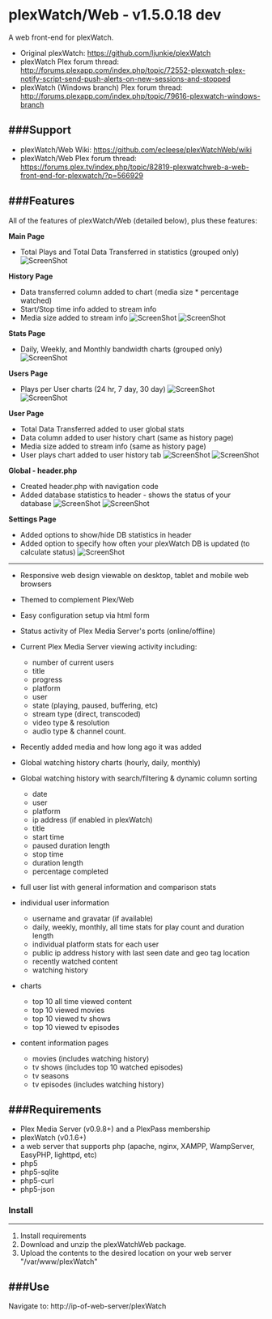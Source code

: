 plexWatch/Web - v1.5.0.18 dev
=============================

A web front-end for plexWatch.

* Original plexWatch: <https://github.com/ljunkie/plexWatch>
* plexWatch Plex forum thread: <http://forums.plexapp.com/index.php/topic/72552-plexwatch-plex-notify-script-send-push-alerts-on-new-sessions-and-stopped>
* plexWatch (Windows branch) Plex forum thread: <http://forums.plexapp.com/index.php/topic/79616-plexwatch-windows-branch>


###Support
-----------
* plexWatch/Web Wiki: <https://github.com/ecleese/plexWatchWeb/wiki>
* plexWatch/Web Plex forum thread: <https://forums.plex.tv/index.php/topic/82819-plexwatchweb-a-web-front-end-for-plexwatch/?p=566929>


###Features
-----------

All of the features of plexWatch/Web (detailed below), plus these features:

**Main Page**

* Total Plays and Total Data Transferred in statistics (grouped only)
![ScreenShot](https://forums.plex.tv/uploads/monthly_01_2014/post-141806-0-81343500-1391024428.png)
	
**History Page**

* Data transferred column added to chart (media size * percentage watched)
* Start/Stop time info added to stream info
* Media size added to stream info
![ScreenShot](https://forums.plex.tv/uploads/monthly_01_2014/post-141806-0-53204400-1391024553_thumb.png)
![ScreenShot](https://forums.plex.tv/uploads/monthly_01_2014/post-141806-0-69240800-1391024554_thumb.png)

**Stats Page**

* Daily, Weekly, and Monthly bandwidth charts (grouped only)
![ScreenShot](https://forums.plex.tv/uploads/monthly_01_2014/post-141806-0-72732400-1391024858_thumb.png)

**Users Page**

* Plays per User charts (24 hr, 7 day, 30 day)
![ScreenShot](https://forums.plex.tv/uploads/monthly_01_2014/post-141806-0-13521300-1391024863_thumb.png)
![ScreenShot](https://forums.plex.tv/uploads/monthly_01_2014/post-141806-0-83910500-1391024865_thumb.png)

**User Page**

* Total Data Transferred added to user global stats
* Data column added to user history chart (same as history page)
* Media size added to stream info (same as history page)
* User plays chart added to user history tab
![ScreenShot](https://forums.plex.tv/uploads/monthly_01_2014/post-141806-0-27737000-1391025121_thumb.png)
![ScreenShot](https://forums.plex.tv/uploads/monthly_01_2014/post-141806-0-06434800-1391025123_thumb.png)

**Global - header.php**

* Created header.php with navigation code
* Added database statistics to header - shows the status of your database
![ScreenShot](https://forums.plex.tv/uploads/monthly_01_2014/post-141806-0-31275200-1391025306.png) ![ScreenShot](https://forums.plex.tv/uploads/monthly_01_2014/post-141806-0-95592800-1391025306.png)

**Settings Page**

* Added options to show/hide DB statistics in header
* Added option to specify how often your plexWatch DB is updated (to calculate status)
![ScreenShot](https://forums.plex.tv/uploads/monthly_01_2014/post-141806-0-79077100-1391025307_thumb.png)


-----------


* Responsive web design viewable on desktop, tablet and mobile web browsers 

* Themed to complement Plex/Web 

* Easy configuration setup via html form

* Status activity of Plex Media Server's ports (online/offline)

* Current Plex Media Server viewing activity including:
	* number of current users
	* title
	* progress
	* platform
	* user
	* state (playing, paused, buffering, etc)
	* stream type (direct, transcoded)
	* video type & resolution
	* audio type & channel count.
	
* Recently added media and how long ago it was added

* Global watching history charts (hourly, daily, monthly)

* Global watching history with search/filtering & dynamic column sorting
	* date
	* user
	* platform
	* ip address (if enabled in plexWatch)
	* title
	* start time
	* paused duration length
	* stop time
	* duration length
	* percentage completed
	
* full user list with general information and comparison stats

* individual user information
	- username and gravatar (if available)
	- daily, weekly, monthly, all time stats for play count and duration length
	- individual platform stats for each user
	- public ip address history with last seen date and geo tag location 
	- recently watched content
	- watching history
* charts
	- top 10 all time viewed content
	- top 10 viewed movies
	- top 10 viewed tv shows
	- top 10 viewed tv episodes

* content information pages 
	- movies (includes watching history)
	- tv shows (includes top 10 watched episodes)
	- tv seasons
	- tv episodes (includes watching history)


###Requirements
---------------
* Plex Media Server (v0.9.8+) and a PlexPass membership
* plexWatch (v0.1.6+)
* a web server that supports php (apache, nginx, XAMPP, WampServer, EasyPHP, lighttpd, etc)
* php5
* php5-sqlite
* php5-curl
* php5-json


### Install 
-----------

1. Install requirements
2. Download and unzip the plexWatchWeb package.
3. Upload the contents to the desired location on your web server "/var/www/plexWatch"


###Use
------

Navigate to: http://ip-of-web-server/plexWatch


